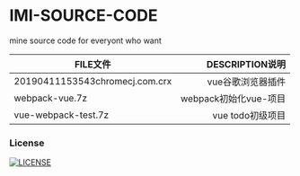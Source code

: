 # IMI-SOURCE-CODE
 mine source code  for everyont who want
 
|  FILE文件 | DESCRIPTION说明   | 
| -----  | -------:  |
| 20190411153543chromecj.com.crx     | vue谷歌浏览器插件 |   
| webpack-vue.7z        |   webpack初始化vue-项目   |
| vue-webpack-test.7z       |    vue todo初级项目    |  

### License
[![LICENSE](https://img.shields.io/badge/license-NPL%20(The%20996%20Prohibited%20License)-blue.svg)](https://github.com/Ezoio/jigsaw/blob/master/LICENSE)
